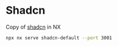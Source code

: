 # Shadcn

Copy of [shadcn](https://ui.shadcn.com/) in NX

```bash
npx nx serve shadcn-default --port 3001
```
